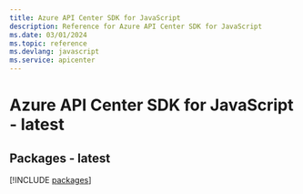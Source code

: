```yaml
---
title: Azure API Center SDK for JavaScript
description: Reference for Azure API Center SDK for JavaScript
ms.date: 03/01/2024
ms.topic: reference
ms.devlang: javascript
ms.service: apicenter
---
```

# Azure API Center SDK for JavaScript - latest
## Packages - latest
[!INCLUDE [packages](api-center-index.md)]